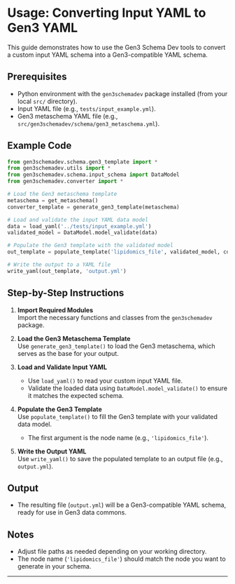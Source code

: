 # Usage: Converting Input YAML to Gen3 YAML

This guide demonstrates how to use the Gen3 Schema Dev tools to convert a custom input YAML schema into a Gen3-compatible YAML schema.

## Prerequisites

- Python environment with the `gen3schemadev` package installed (from your local `src/` directory).
- Input YAML file (e.g., `tests/input_example.yml`).
- Gen3 metaschema YAML file (e.g., `src/gen3schemadev/schema/gen3_metaschema.yml`).

## Example Code

```python
from gen3schemadev.schema.gen3_template import *
from gen3schemadev.utils import *
from gen3schemadev.schema.input_schema import DataModel
from gen3schemadev.converter import *

# Load the Gen3 metaschema template
metaschema = get_metaschema()
converter_template = generate_gen3_template(metaschema)

# Load and validate the input YAML data model
data = load_yaml('../tests/input_example.yml')
validated_model = DataModel.model_validate(data)

# Populate the Gen3 template with the validated model
out_template = populate_template('lipidomics_file', validated_model, converter_template)

# Write the output to a YAML file
write_yaml(out_template, 'output.yml')
```

## Step-by-Step Instructions

1. **Import Required Modules**  
   Import the necessary functions and classes from the `gen3schemadev` package.

2. **Load the Gen3 Metaschema Template**  
   Use `generate_gen3_template()` to load the Gen3 metaschema, which serves as the base for your output.

3. **Load and Validate Input YAML**  
   - Use `load_yaml()` to read your custom input YAML file.
   - Validate the loaded data using `DataModel.model_validate()` to ensure it matches the expected schema.

4. **Populate the Gen3 Template**  
   Use `populate_template()` to fill the Gen3 template with your validated data model.  
   - The first argument is the node name (e.g., `'lipidomics_file'`).

5. **Write the Output YAML**  
   Use `write_yaml()` to save the populated template to an output file (e.g., `output.yml`).

## Output

- The resulting file (`output.yml`) will be a Gen3-compatible YAML schema, ready for use in Gen3 data commons.

## Notes

- Adjust file paths as needed depending on your working directory.
- The node name (`'lipidomics_file'`) should match the node you want to generate in your schema.

---
